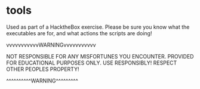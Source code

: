# tools

Used as part of a HacktheBox exercise.  Please be sure you know what the executables are for, and what actions the scripts are doing!

vvvvvvvvvvvWARNINGvvvvvvvvvvv

NOT RESPONSIBLE FOR ANY MISFORTUNES YOU ENCOUNTER. PROVIDED FOR EDUCATIONAL PURPOSES ONLY. USE RESPONSIBLY! RESPECT OTHER PEOPLES PROPERTY!

^^^^^^^^^^WARNING^^^^^^^^^
